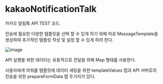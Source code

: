 # kakaoNotificationTalk

카카오 알림톡 API TEST 코드.

전송에 필요한 다양한 템플릿을 선택 할 수 있게 하기 위해 따로
MessageTemplate을 생성하여 추가적인 템플릿 작성 및 설정 할 수 있게 하려 한다.


![image](https://github.com/jusenglee/kakaoNotificationTalk/assets/85321903/8c3ab57a-93cc-48fe-987c-1907b5c271ec)

API 실행을 위한 데이터는 유동적으로 전달을 위해 Map 형태를 사용한다.

사용자에게 띄워줄 템플릿에 데이터 세팅을 위한 templateValues 맵과
API 서버로의 전송을 위한 prepareFormData 맵 두가지가 있다.
